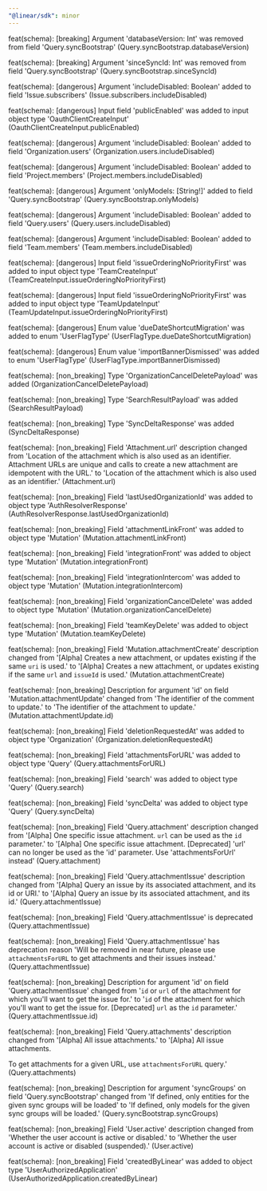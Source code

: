 ```yaml
---
"@linear/sdk": minor
---
```



feat(schema): [breaking] Argument 'databaseVersion: Int' was removed from field 'Query.syncBootstrap' (Query.syncBootstrap.databaseVersion)

feat(schema): [breaking] Argument 'sinceSyncId: Int' was removed from field 'Query.syncBootstrap' (Query.syncBootstrap.sinceSyncId)

feat(schema): [dangerous] Argument 'includeDisabled: Boolean' added to field 'Issue.subscribers' (Issue.subscribers.includeDisabled)

feat(schema): [dangerous] Input field 'publicEnabled' was added to input object type 'OauthClientCreateInput' (OauthClientCreateInput.publicEnabled)

feat(schema): [dangerous] Argument 'includeDisabled: Boolean' added to field 'Organization.users' (Organization.users.includeDisabled)

feat(schema): [dangerous] Argument 'includeDisabled: Boolean' added to field 'Project.members' (Project.members.includeDisabled)

feat(schema): [dangerous] Argument 'onlyModels: [String!]' added to field 'Query.syncBootstrap' (Query.syncBootstrap.onlyModels)

feat(schema): [dangerous] Argument 'includeDisabled: Boolean' added to field 'Query.users' (Query.users.includeDisabled)

feat(schema): [dangerous] Argument 'includeDisabled: Boolean' added to field 'Team.members' (Team.members.includeDisabled)

feat(schema): [dangerous] Input field 'issueOrderingNoPriorityFirst' was added to input object type 'TeamCreateInput' (TeamCreateInput.issueOrderingNoPriorityFirst)

feat(schema): [dangerous] Input field 'issueOrderingNoPriorityFirst' was added to input object type 'TeamUpdateInput' (TeamUpdateInput.issueOrderingNoPriorityFirst)

feat(schema): [dangerous] Enum value 'dueDateShortcutMigration' was added to enum 'UserFlagType' (UserFlagType.dueDateShortcutMigration)

feat(schema): [dangerous] Enum value 'importBannerDismissed' was added to enum 'UserFlagType' (UserFlagType.importBannerDismissed)

feat(schema): [non_breaking] Type 'OrganizationCancelDeletePayload' was added (OrganizationCancelDeletePayload)

feat(schema): [non_breaking] Type 'SearchResultPayload' was added (SearchResultPayload)

feat(schema): [non_breaking] Type 'SyncDeltaResponse' was added (SyncDeltaResponse)

feat(schema): [non_breaking] Field 'Attachment.url' description changed from 'Location of the attachment which is also used as an identifier. Attachment URLs are unique and calls to create a new attachment are idempotent with the URL.' to 'Location of the attachment which is also used as an identifier.' (Attachment.url)

feat(schema): [non_breaking] Field 'lastUsedOrganizationId' was added to object type 'AuthResolverResponse' (AuthResolverResponse.lastUsedOrganizationId)

feat(schema): [non_breaking] Field 'attachmentLinkFront' was added to object type 'Mutation' (Mutation.attachmentLinkFront)

feat(schema): [non_breaking] Field 'integrationFront' was added to object type 'Mutation' (Mutation.integrationFront)

feat(schema): [non_breaking] Field 'integrationIntercom' was added to object type 'Mutation' (Mutation.integrationIntercom)

feat(schema): [non_breaking] Field 'organizationCancelDelete' was added to object type 'Mutation' (Mutation.organizationCancelDelete)

feat(schema): [non_breaking] Field 'teamKeyDelete' was added to object type 'Mutation' (Mutation.teamKeyDelete)

feat(schema): [non_breaking] Field 'Mutation.attachmentCreate' description changed from '[Alpha] Creates a new attachment, or updates existing if the same `uri` is used.' to '[Alpha] Creates a new attachment, or updates existing if the same `url` and `issueId` is used.' (Mutation.attachmentCreate)

feat(schema): [non_breaking] Description for argument 'id' on field 'Mutation.attachmentUpdate' changed from 'The identifier of the comment to update.' to 'The identifier of the attachment to update.' (Mutation.attachmentUpdate.id)

feat(schema): [non_breaking] Field 'deletionRequestedAt' was added to object type 'Organization' (Organization.deletionRequestedAt)

feat(schema): [non_breaking] Field 'attachmentsForURL' was added to object type 'Query' (Query.attachmentsForURL)

feat(schema): [non_breaking] Field 'search' was added to object type 'Query' (Query.search)

feat(schema): [non_breaking] Field 'syncDelta' was added to object type 'Query' (Query.syncDelta)

feat(schema): [non_breaking] Field 'Query.attachment' description changed from '[Alpha] One specific issue attachment. `url` can be used as the `id` parameter.' to '[Alpha] One specific issue attachment.
[Deprecated] 'url' can no longer be used as the 'id' parameter. Use 'attachmentsForUrl' instead' (Query.attachment)

feat(schema): [non_breaking] Field 'Query.attachmentIssue' description changed from '[Alpha] Query an issue by its associated attachment, and its id or URI.' to '[Alpha] Query an issue by its associated attachment, and its id.' (Query.attachmentIssue)

feat(schema): [non_breaking] Field 'Query.attachmentIssue' is deprecated (Query.attachmentIssue)

feat(schema): [non_breaking] Field 'Query.attachmentIssue' has deprecation reason 'Will be removed in near future, please use `attachmentsForURL` to get attachments and their issues instead.' (Query.attachmentIssue)

feat(schema): [non_breaking] Description for argument 'id' on field 'Query.attachmentIssue' changed from '`id` or `url` of the attachment for which you'll want to get the issue for.' to '`id` of the attachment for which you'll want to get the issue for. [Deprecated] `url` as the `id` parameter.' (Query.attachmentIssue.id)

feat(schema): [non_breaking] Field 'Query.attachments' description changed from '[Alpha] All issue attachments.' to '[Alpha] All issue attachments.

To get attachments for a given URL, use `attachmentsForURL` query.' (Query.attachments)

feat(schema): [non_breaking] Description for argument 'syncGroups' on field 'Query.syncBootstrap' changed from 'If defined, only entities for the given sync groups will be loaded' to 'If defined, only models for the given sync groups will be loaded.' (Query.syncBootstrap.syncGroups)

feat(schema): [non_breaking] Field 'User.active' description changed from 'Whether the user account is active or disabled.' to 'Whether the user account is active or disabled (suspended).' (User.active)

feat(schema): [non_breaking] Field 'createdByLinear' was added to object type 'UserAuthorizedApplication' (UserAuthorizedApplication.createdByLinear)